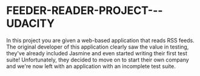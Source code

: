 # FEEDER-READER-PROJECT---UDACITY
In this project you are given a web-based application that reads RSS feeds.  The original developer of this application clearly saw the value in testing,  they've already included Jasmine and even started writing their first test suite!  Unfortunately, they decided to move on to start their own company and we're now left  with an application with an incomplete test suite.
